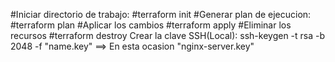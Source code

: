 #Iniciar directorio de trabajo:
#terraform init
#Generar plan de ejecucion:
#terraform plan
#Aplicar los cambios
#terraform apply
#Eliminar los recursos
#terraform destroy
Crear la clave SSH(Local):
ssh-keygen -t rsa -b 2048 -f "name.key"         ==> En esta ocasion "nginx-server.key"


